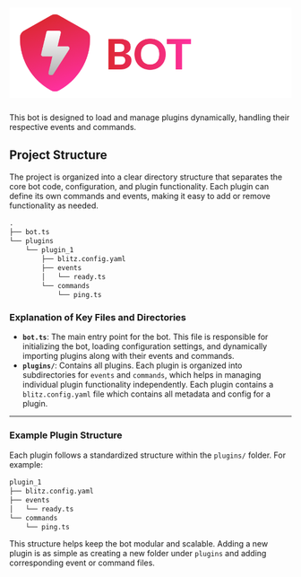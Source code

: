 # <img src="./blitz_bot.png">


This bot is designed to load and manage plugins dynamically, handling their respective events and commands.

## Project Structure

The project is organized into a clear directory structure that separates the core bot code, configuration, and plugin functionality. Each plugin can define its own commands and events, making it easy to add or remove functionality as needed.

```
.
├── bot.ts                  
└── plugins                
    └── plugin_1
        ├── blitz.config.yaml           
        ├── events          
        │   └── ready.ts    
        └── commands        
            └── ping.ts     
```

### Explanation of Key Files and Directories

- **`bot.ts`**: The main entry point for the bot. This file is responsible for initializing the bot, loading configuration settings, and dynamically importing plugins along with their events and commands.
- **`plugins/`**: Contains all plugins. Each plugin is organized into subdirectories for `events` and `commands`, which helps in managing individual plugin functionality independently. Each plugin contains a `blitz.config.yaml` file which contains all metadata and config for a plugin.

---

### Example Plugin Structure

Each plugin follows a standardized structure within the `plugins/` folder. For example:

```
plugin_1
├── blitz.config.yaml
├── events
│   └── ready.ts            
└── commands
    └── ping.ts       
```

This structure helps keep the bot modular and scalable. Adding a new plugin is as simple as creating a new folder under `plugins` and adding corresponding event or command files.
